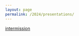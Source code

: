 ```yaml
---
layout: page
permalink: /2024/presentations/
---
```


[intermission](https://docs.google.com/presentation/d/1gYrzcT2VVMl5y8RoywHavpLLzWxwt-B8LR8L2ZwAZJ4/pub?start=true&loop=true&delayms=5000)

